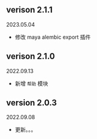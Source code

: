 ## verison 2.1.1
2023.05.04
- 修改 maya alembic export 插件

## verison 2.1.0
2022.09.13
- 新增 `帮助` 模块

## version 2.0.3
2022.09.08
- 更新。。。